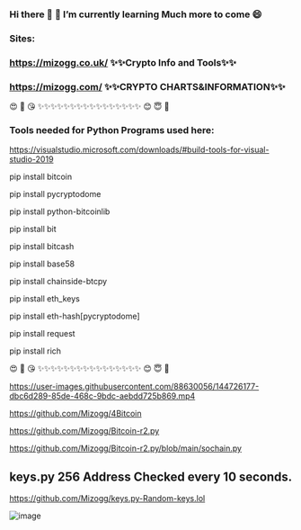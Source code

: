 ### Hi there 👋 🌱 I’m currently learning Much more to come 😄

### Sites: 
### https://mizogg.co.uk/ ✨✨Crypto Info and Tools✨✨

### https://mizogg.com/ ✨✨CRYPTO CHARTS&INFORMATION✨✨

😍 🥰 😘 ✨✨✨✨✨✨✨✨✨✨✨✨✨✨✨✨ 😊 😇 🙂

### Tools needed for Python Programs used here:

https://visualstudio.microsoft.com/downloads/#build-tools-for-visual-studio-2019

pip install bitcoin

pip install pycryptodome

pip install python-bitcoinlib

pip install bit

pip install bitcash

pip install base58

pip install chainside-btcpy

pip install eth_keys

pip install eth-hash[pycryptodome]

pip install request

pip install rich

😍 🥰 😘 ✨✨✨✨✨✨✨✨✨✨✨✨✨✨✨✨ 😊 😇 🙂


https://user-images.githubusercontent.com/88630056/144726177-dbc6d289-85de-468c-9bdc-aebdd725b869.mp4



https://github.com/Mizogg/4Bitcoin

https://github.com/Mizogg/Bitcoin-r2.py

https://github.com/Mizogg/Bitcoin-r2.py/blob/main/sochain.py

## keys.py 256 Address Checked every 10 seconds.

https://github.com/Mizogg/keys.py-Random-keys.lol

![image](https://user-images.githubusercontent.com/88630056/144726216-e2427f5a-6dc1-47f4-b5e7-8fdcf6b49d72.png)


<!--
**Mizogg/Mizogg** is a ✨ _special_ ✨ repository because its `README.md` (this file) appears on your GitHub profile.




Here are some ideas to get you started:

- 🔭 I’m currently working on ...
- 🌱 I’m currently learning ...
- 👯 I’m looking to collaborate on ...
- 🤔 I’m looking for help with ...
- 💬 Ask me about ...
- 📫 How to reach me: ...
- 😄 Pronouns: ...
- ⚡ Fun fact: ...
-->
